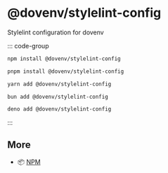 # @dovenv/stylelint-config

Stylelint configuration for dovenv

::: code-group

```bash [npm]
npm install @dovenv/stylelint-config
```

```bash [pnpm]
pnpm install @dovenv/stylelint-config
```

```bash [yarn]
yarn add @dovenv/stylelint-config
```

```bash [bun]
bun add @dovenv/stylelint-config
```

```bash [deno]
deno add @dovenv/stylelint-config
```

:::


## More

- 📦 [NPM](https://www.npmjs.com/package/@dovenv/stylelint-config)
